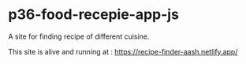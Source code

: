 # p36-food-recepie-app-js
A site for finding recipe of different cuisine.

This site is alive and running at : https://recipe-finder-aash.netlify.app/
